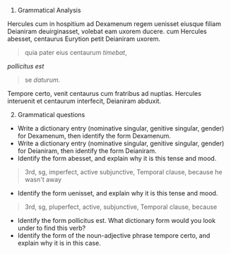 1. Grammatical Analysis

Hercules cum in hospitium ad Dexamenum regem uenisset eiusque filiam Deianiram deuirginasset, volebat eam uxorem ducere. cum Hercules abesset, centaurus Eurytion petit Deianiram uxorem. 
> quia pater eius centaurum *timebat*, 

*pollicitus est*

> se *daturum*.

Tempore certo, venit centaurus cum fratribus ad nuptias. Hercules interuenit et centaurum interfecit, Deianiram abduxit.

2. Grammatical questions

- Write a dictionary entry (nominative singular, genitive singular, gender) for Dexamenum, then identify the form Dexamenum.
- Write a dictionary entry (nominative singular, genitive singular, gender) for Deianiram, then identify the form Deianiram.
- Identify the form abesset, and explain why it is this tense and mood. 
> 3rd, sg, imperfect, active subjunctive, Temporal clause, because he wasn't away 
- Identify the form uenisset, and explain why it is this tense and mood.
> 3rd, sg, pluperfect, active, subjunctive, Temporal clause, because
- Identify the form pollicitus est. What dictionary form would you look under to find this verb?
- Identify the form of the noun-adjective phrase tempore certo, and explain why it is in this case.
